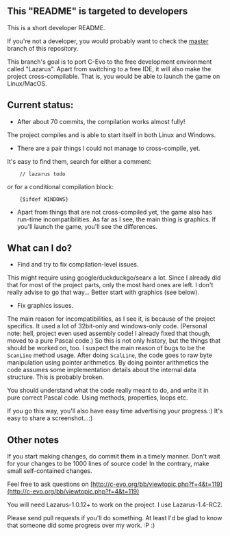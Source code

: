 This "README" is targeted to developers
----

This is a short developer README.

If you're not a developer,
you would probably want to check the [master](./tree/master) branch
of this repository.

This branch's goal is to port C-Evo
to the free development environment called "Lazarus".
Apart from switching to a free IDE,
it will also make the project cross-compilable.
That is, you would be able to launch the game on Linux/MacOS.


Current status:
----

* After about 70 commits, the compilation works almost fully!

The project compiles and is able to start itself in both Linux and Windows.

* There are a pair things I could not manage to cross-compile, yet.

It's easy to find them, search for either a comment:

```
    // lazarus todo
```

or for a conditional compilation block:

```
    {$ifdef WINDOWS}
```

* Apart from things that are not cross-compiled yet,
the game also has run-time incompatibilities.
As far as I see, the main thing is graphics.
If you'll launch the game, you'll see the differences.


What can I do?
----

* Find and try to fix compilation-level issues.

This might require using google/duckduckgo/searx a lot.
Since I already did that for most of the project parts,
only the most hard ones are left.
I don't really advise to go that way...
Better start with graphics (see below).

* Fix graphics issues.

The main reason for incompatibilities, as I see it,
is because of the project specifics.
It used a lot of 32bit-only and windows-only code.
(Personal note: hell, project even used assembly code!
I already fixed that though, moved to a pure Pascal code.)
So this is not only history, but the things that should be worked on, too.
I suspect the main reason of bugs to be the `ScanLine` method usage.
After doing `ScalLine`, the code goes to raw byte manipulation using pointer arithmetics.
By doing pointer arithmetics the code assumes some implementation details
about the internal data structure. This is probably broken.

You should understand what the code really meant to do,
and write it in pure correct Pascal code. Using methods, properties, loops etc.

If you go this way, you'll also have easy time advertising your progress.:)
It's easy to share a screenshot...:)


Other notes
----

If you start making changes, do commit them in a timely manner.
Don't wait for your changes to be 1000 lines of source code!
In the contrary, make small self-contained changes.

Feel free to ask questions on  [http://c-evo.org/bb/viewtopic.php?f=4&t=119](http://c-evo.org/bb/viewtopic.php?f=4&t=119)

You will need Lazarus-1.0.12+ to work on the project. I use Lazarus-1.4-RC2.

Please send pull requests if you'll do something. At least I'd be glad to know that someone did some progress over my work. :P :)
